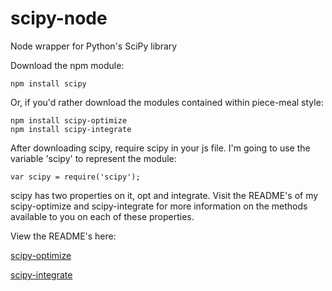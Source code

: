 scipy-node
==========

Node wrapper for Python's SciPy library

Download the npm module:

    npm install scipy

Or, if you'd rather download the modules contained within piece-meal style:

    npm install scipy-optimize
    npm install scipy-integrate

After downloading scipy, require scipy in your js file. I'm going to use the variable 'scipy' to represent the module:

    var scipy = require('scipy');

scipy has two properties on it, opt and integrate. Visit the README's of my scipy-optimize and scipy-integrate for more information on the methods available to you on each of these properties.

View the README's here:

[scipy-optimize](https://github.com/acjones617/scipy-node/tree/master/optimize)  

[scipy-integrate](https://github.com/acjones617/scipy-node/tree/master/integrate)
